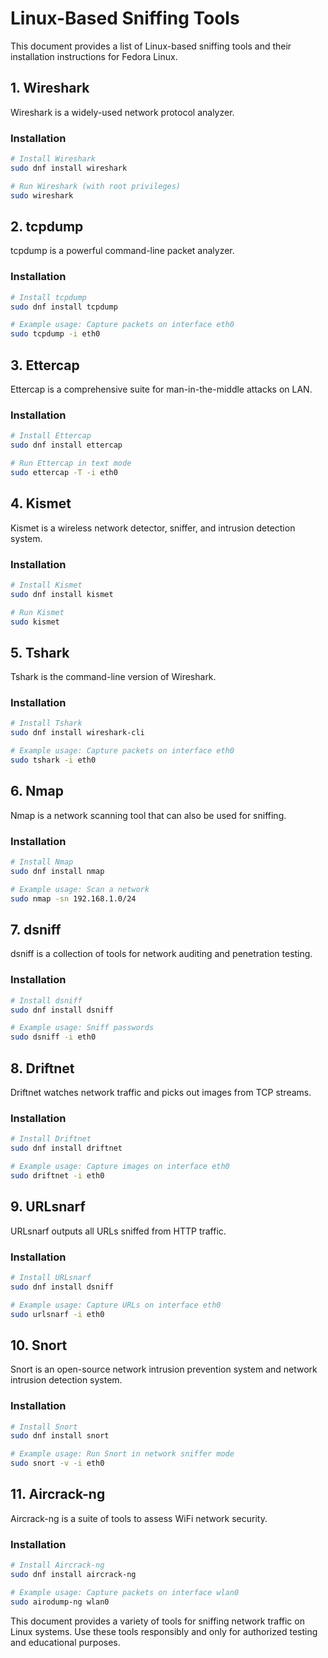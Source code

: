 # Linux-Based Sniffing Tools

This document provides a list of Linux-based sniffing tools and their installation instructions for Fedora Linux.

## 1. Wireshark

Wireshark is a widely-used network protocol analyzer.

### Installation

```bash
# Install Wireshark
sudo dnf install wireshark

# Run Wireshark (with root privileges)
sudo wireshark
```

## 2. tcpdump

tcpdump is a powerful command-line packet analyzer.

### Installation

```bash
# Install tcpdump
sudo dnf install tcpdump

# Example usage: Capture packets on interface eth0
sudo tcpdump -i eth0
```

## 3. Ettercap

Ettercap is a comprehensive suite for man-in-the-middle attacks on LAN.

### Installation

```bash
# Install Ettercap
sudo dnf install ettercap

# Run Ettercap in text mode
sudo ettercap -T -i eth0
```

## 4. Kismet

Kismet is a wireless network detector, sniffer, and intrusion detection system.

### Installation

```bash
# Install Kismet
sudo dnf install kismet

# Run Kismet
sudo kismet
```

## 5. Tshark

Tshark is the command-line version of Wireshark.

### Installation

```bash
# Install Tshark
sudo dnf install wireshark-cli

# Example usage: Capture packets on interface eth0
sudo tshark -i eth0
```

## 6. Nmap

Nmap is a network scanning tool that can also be used for sniffing.

### Installation

```bash
# Install Nmap
sudo dnf install nmap

# Example usage: Scan a network
sudo nmap -sn 192.168.1.0/24
```

## 7. dsniff

dsniff is a collection of tools for network auditing and penetration testing.

### Installation

```bash
# Install dsniff
sudo dnf install dsniff

# Example usage: Sniff passwords
sudo dsniff -i eth0
```

## 8. Driftnet

Driftnet watches network traffic and picks out images from TCP streams.

### Installation

```bash
# Install Driftnet
sudo dnf install driftnet

# Example usage: Capture images on interface eth0
sudo driftnet -i eth0
```

## 9. URLsnarf

URLsnarf outputs all URLs sniffed from HTTP traffic.

### Installation

```bash
# Install URLsnarf
sudo dnf install dsniff

# Example usage: Capture URLs on interface eth0
sudo urlsnarf -i eth0
```

## 10. Snort

Snort is an open-source network intrusion prevention system and network intrusion detection system.

### Installation

```bash
# Install Snort
sudo dnf install snort

# Example usage: Run Snort in network sniffer mode
sudo snort -v -i eth0
```

## 11. Aircrack-ng

Aircrack-ng is a suite of tools to assess WiFi network security.

### Installation

```bash
# Install Aircrack-ng
sudo dnf install aircrack-ng

# Example usage: Capture packets on interface wlan0
sudo airodump-ng wlan0
```

This document provides a variety of tools for sniffing network traffic on Linux systems. Use these tools responsibly and only for authorized testing and educational purposes.